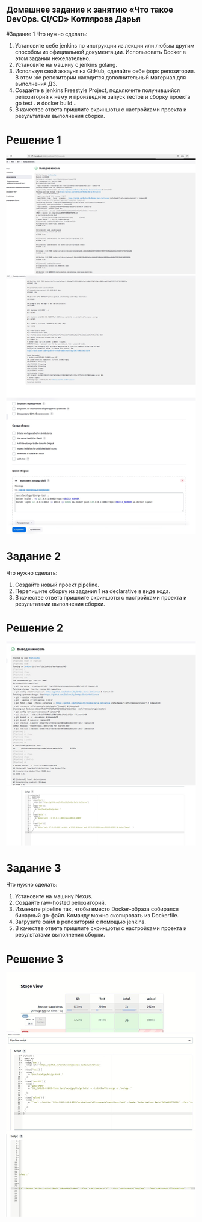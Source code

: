 ## Домашнее задание к занятию «Что такое DevOps. СI/СD» Котлярова Дарья 

#Задание 1
Что нужно сделать:

1. Установите себе jenkins по инструкции из лекции или любым другим способом из официальной документации. Использовать Docker в этом задании нежелательно.
2. Установите на машину с jenkins golang.
3. Используя свой аккаунт на GitHub, сделайте себе форк репозитория. В этом же репозитории находится дополнительный материал для выполнения ДЗ.
4. Создайте в jenkins Freestyle Project, подключите получившийся репозиторий к нему и произведите запуск тестов и сборку проекта go test . и docker build ..
5. В качестве ответа пришлите скриншоты с настройками проекта и результатами выполнения сборки.

# Решение 1
![Вывод консоли1](https://github.com/EndlessJ0y/Screens/blob/main/photo1710749849.jpeg)
![Вывод консоли2](https://github.com/EndlessJ0y/Screens/blob/main/photo1710749863.jpeg)
![Настройки](https://github.com/EndlessJ0y/Screens/blob/main/photo1710749969.jpeg)

# Задание 2
Что нужно сделать:

1. Создайте новый проект pipeline.
2. Перепишите сборку из задания 1 на declarative в виде кода.
3. В качестве ответа пришлите скриншоты с настройками проекта и результатами выполнения сборки.

# Решение 2
![Вывод консоли1](https://github.com/EndlessJ0y/Screens/blob/main/photo1710757411.jpeg)
![Настройки](https://github.com/EndlessJ0y/Screens/blob/main/photo1710757444.jpeg)



# Задание 3
Что нужно сделать:

1. Установите на машину Nexus.
2. Создайте raw-hosted репозиторий.
3. Измените pipeline так, чтобы вместо Docker-образа собирался бинарный go-файл. Команду можно скопировать из Dockerfile.
4. Загрузите файл в репозиторий с помощью jenkins.
5. В качестве ответа пришлите скриншоты с настройками проекта и результатами выполнения сборки.

# Решение 3
![Результат сборки](https://github.com/EndlessJ0y/Screens/blob/main/photo1710924183.jpeg)
![Настройки1](https://github.com/EndlessJ0y/Screens/blob/main/photo1710924221.jpeg)
![Настройки2](https://github.com/EndlessJ0y/Screens/blob/main/photo1710924247.jpeg)
